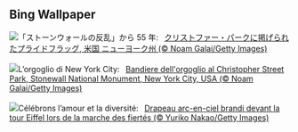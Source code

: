 ## Bing Wallpaper
![](https://www.bing.com/th?id=OHR.ChristopherPark_JA-JP8669771947_UHD.jpg&w=1000)「ストーンウォールの反乱」から 55 年:&nbsp;&ensp;[クリストファー・パークに掲げられたプライドフラッグ, 米国 ニューヨーク州 (© Noam Galai/Getty Images)](https://www.bing.com/th?id=OHR.ChristopherPark_JA-JP8669771947_UHD.jpg)
<br><br/>
![](https://www.bing.com/th?id=OHR.ChristopherPark_IT-IT1992922645_UHD.jpg&w=1000)L’orgoglio di New York City:&nbsp;&ensp;[Bandiere dell'orgoglio al Christopher Street Park, Stonewall National Monument, New York City, USA (© Noam Galai/Getty Images)](https://www.bing.com/th?id=OHR.ChristopherPark_IT-IT1992922645_UHD.jpg)
<br><br/>
![](https://www.bing.com/th?id=OHR.ParisPrideParade_FR-FR5537567713_UHD.jpg&w=1000)Célébrons l’amour et la diversité:&nbsp;&ensp;[Drapeau arc-en-ciel brandi devant la tour Eiffel lors de la marche des fiertés (© Yuriko Nakao/Getty Images)](https://www.bing.com/th?id=OHR.ParisPrideParade_FR-FR5537567713_UHD.jpg)
<br><br/>

